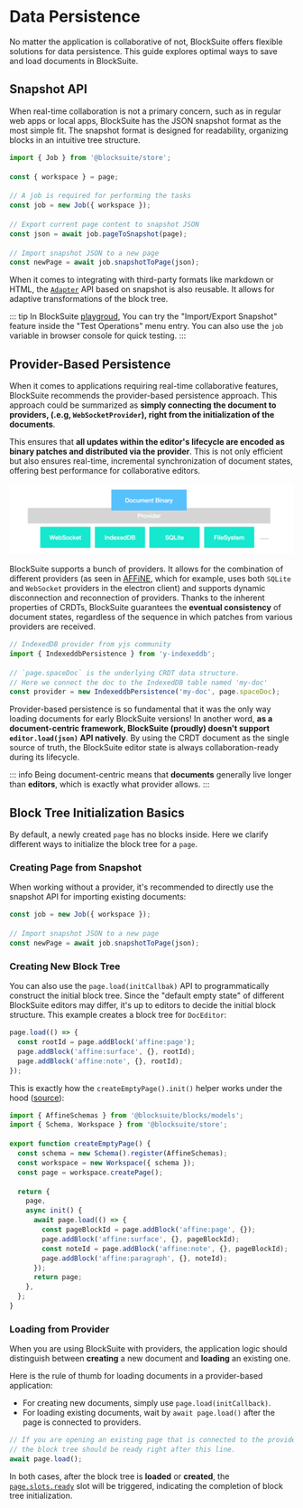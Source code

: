 # Data Persistence

No matter the application is collaborative of not, BlockSuite offers flexible solutions for data persistence. This guide explores optimal ways to save and load documents in BlockSuite.

## Snapshot API

When real-time collaboration is not a primary concern, such as in regular web apps or local apps, BlockSuite has the JSON snapshot format as the most simple fit. The snapshot format is designed for readability, organizing blocks in an intuitive tree structure.

```ts
import { Job } from '@blocksuite/store';

const { workspace } = page;

// A job is required for performing the tasks
const job = new Job({ workspace });

// Export current page content to snapshot JSON
const json = await job.pageToSnapshot(page);

// Import snapshot JSON to a new page
const newPage = await job.snapshotToPage(json);
```

When it comes to integrating with third-party formats like markdown or HTML, the [`Adapter`](./adapter) API based on snapshot is also reusable. It allows for adaptive transformations of the block tree.

::: tip
In BlockSuite [playgroud](https://try-blocksuite.vercel.app/starter/?init), You can try the "Import/Export Snapshot" feature inside the "Test Operations" menu entry. You can also use the `job` variable in browser console for quick testing.
:::

## Provider-Based Persistence

When it comes to applications requiring real-time collaborative features, BlockSuite recommends the provider-based persistence approach. This approach could be summarized as **simply connecting the document to providers, (.e.g, `WebSocketProvider`), right from the initialization of the documents**.

This ensures that **all updates within the editor's lifecycle are encoded as binary patches and distributed via the provider**. This is not only efficient but also ensures real-time, incremental synchronization of document states, offering best performance for collaborative editors.

![pluggable-providers](./images/pluggable-providers.png)

BlockSuite supports a bunch of providers. It allows for the combination of different providers (as seen in [AFFiNE](https://github.com/toeverything/AFFiNE), which for example, uses both `SQLite` and `WebSocket` providers in the electron client) and supports dynamic disconnection and reconnection of providers. Thanks to the inherent properties of CRDTs, BlockSuite guarantees the **eventual consistency** of document states, regardless of the sequence in which patches from various providers are received.

```ts
// IndexedDB provider from yjs community
import { IndexeddbPersistence } from 'y-indexeddb';

// `page.spaceDoc` is the underlying CRDT data structure.
// Here we connect the doc to the IndexedDB table named 'my-doc'
const provider = new IndexeddbPersistence('my-doc', page.spaceDoc);
```

Provider-based persistence is so fundamental that it was the only way loading documents for early BlockSuite versions! In another word, **as a document-centric framework, BlockSuite (proudly) doesn't support `editor.load(json)` API natively**. By using the CRDT document as the single source of truth, the BlockSuite editor state is always collaboration-ready during its lifecycle.

::: info
Being document-centric means that **documents** generally live longer than **editors**, which is exactly what provider allows.
:::

## Block Tree Initialization Basics

By default, a newly created `page` has no blocks inside. Here we clarify different ways to initialize the block tree for a `page`.

### Creating Page from Snapshot

When working without a provider, it's recommended to directly use the snapshot API for importing existing documents:

```ts
const job = new Job({ workspace });

// Import snapshot JSON to a new page
const newPage = await job.snapshotToPage(json);
```

### Creating New Block Tree

You can also use the `page.load(initCallbak)` API to programmatically construct the initial block tree. Since the "default empty state" of different BlockSuite editors may differ, it's up to editors to decide the initial block structure. This example creates a block tree for `DocEditor`:

```ts
page.load(() => {
  const rootId = page.addBlock('affine:page');
  page.addBlock('affine:surface', {}, rootId);
  page.addBlock('affine:note', {}, rootId);
});
```

This is exactly how the `createEmptyPage().init()` helper works under the hood ([source](https://github.com/toeverything/blocksuite/blob/master/packages/presets/src/helpers/index.ts)):

```ts
import { AffineSchemas } from '@blocksuite/blocks/models';
import { Schema, Workspace } from '@blocksuite/store';

export function createEmptyPage() {
  const schema = new Schema().register(AffineSchemas);
  const workspace = new Workspace({ schema });
  const page = workspace.createPage();

  return {
    page,
    async init() {
      await page.load(() => {
        const pageBlockId = page.addBlock('affine:page', {});
        page.addBlock('affine:surface', {}, pageBlockId);
        const noteId = page.addBlock('affine:note', {}, pageBlockId);
        page.addBlock('affine:paragraph', {}, noteId);
      });
      return page;
    },
  };
}
```

### Loading from Provider

When you are using BlockSuite with providers, the application logic should distinguish between **creating** a new document and **loading** an existing one.

Here is the rule of thumb for loading documents in a provider-based application:

- For creating new documents, simply use `page.load(initCallback)`.
- For loading existing documents, wait by `await page.load()` after the page is connected to providers.

```ts
// If you are opening an existing page that is connected to the provider,
// the block tree should be ready right after this line.
await page.load();
```

In both cases, after the block tree is **loaded** or **created**, the [`page.slots.ready`](/api/@blocksuite/store/classes/Page.html#ready-1) slot will be triggered, indicating the completion of block tree initialization.

